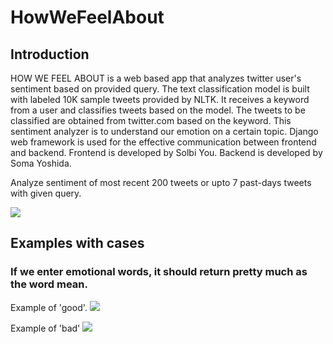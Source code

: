 # HowWeFeelAbout
## Introduction
HOW WE FEEL ABOUT is a web based app that analyzes twitter user's sentiment based on provided query. The text classification model is built with labeled 10K sample tweets provided by NLTK. It receives a keyword from a user and classifies tweets based on the model. The tweets to be classified are obtained from twitter.com based on the keyword. This sentiment analyzer is to understand  our emotion on a certain topic. Django web framework is used for the effective communication between frontend and backend. Frontend is developed by Solbi You. Backend is developed by Soma Yoshida.

Analyze sentiment of most recent 200 tweets or upto 7 past-days tweets with given query.

![](https://i.imgur.com/4rlPr4w.png)


## Examples with cases
### If we enter emotional words, it should return pretty much as the word mean.

Example of 'good'.
![](https://i.imgur.com/nn8eEU8.png)

Example of 'bad'
![](https://i.imgur.com/epSMpvo.png)

